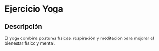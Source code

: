 # Ejercicio Yoga

## Descripción

El yoga combina posturas físicas, respiración y meditación para mejorar el bienestar físico y mental.